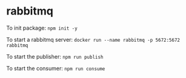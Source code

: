 # rabbitmq

To init package: `npm init -y`

To start a rabbitmq server: `docker run --name rabbitmq -p 5672:5672 rabbitmq`

To start the publisher: `npm run publish`

To start the consumer: `npm run consume`
